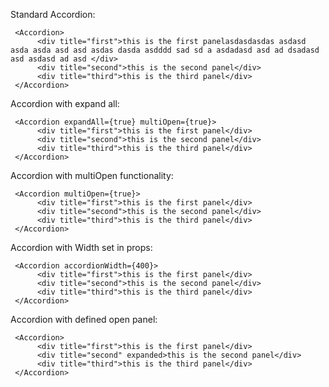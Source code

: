 Standard Accordion:

     <Accordion>
          <div title="first">this is the first panelasdasdasdas asdasd asda asda asd asd asdas dasda asdddd sad sd a asdadasd asd ad dsadasd asd asdasd ad asd </div>
          <div title="second">this is the second panel</div>
          <div title="third">this is the third panel</div>
     </Accordion>


Accordion with expand all:

     <Accordion expandAll={true} multiOpen={true}>
          <div title="first">this is the first panel</div>
          <div title="second">this is the second panel</div>
          <div title="third">this is the third panel</div>
     </Accordion>

Accordion with multiOpen functionality:

     <Accordion multiOpen={true}>
          <div title="first">this is the first panel</div>
          <div title="second">this is the second panel</div>
          <div title="third">this is the third panel</div>
     </Accordion>

Accordion with Width set in props:

     <Accordion accordionWidth={400}>
          <div title="first">this is the first panel</div>
          <div title="second">this is the second panel</div>
          <div title="third">this is the third panel</div>
     </Accordion>

Accordion with defined open panel:

     <Accordion>
          <div title="first">this is the first panel</div>
          <div title="second" expanded>this is the second panel</div>
          <div title="third">this is the third panel</div>
     </Accordion>